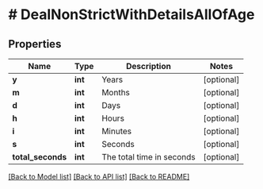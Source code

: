 # # DealNonStrictWithDetailsAllOfAge

## Properties

Name | Type | Description | Notes
------------ | ------------- | ------------- | -------------
**y** | **int** | Years | [optional]
**m** | **int** | Months | [optional]
**d** | **int** | Days | [optional]
**h** | **int** | Hours | [optional]
**i** | **int** | Minutes | [optional]
**s** | **int** | Seconds | [optional]
**total_seconds** | **int** | The total time in seconds | [optional]

[[Back to Model list]](../../README.md#models) [[Back to API list]](../../README.md#endpoints) [[Back to README]](../../README.md)
